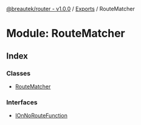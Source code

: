 [@breautek/router - v1.0.0](../README.md) / [Exports](../modules.md) / RouteMatcher

# Module: RouteMatcher

## Index

### Classes

* [RouteMatcher](../classes/routematcher.routematcher-1.md)

### Interfaces

* [IOnNoRouteFunction](../interfaces/routematcher.ionnoroutefunction.md)

